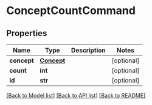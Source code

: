# ConceptCountCommand

## Properties
Name | Type | Description | Notes
------------ | ------------- | ------------- | -------------
**concept** | [**Concept**](Concept.md) |  | [optional] 
**count** | **int** |  | [optional] 
**id** | **str** |  | [optional] 

[[Back to Model list]](../README.md#documentation-for-models) [[Back to API list]](../README.md#documentation-for-api-endpoints) [[Back to README]](../README.md)


